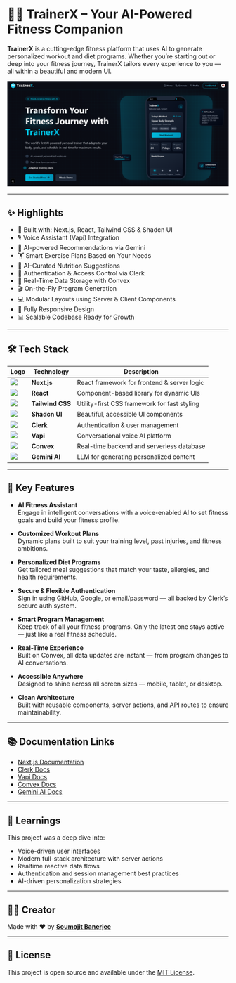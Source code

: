 # 🏋️‍♂️ TrainerX – Your AI-Powered Fitness Companion

**TrainerX** is a cutting-edge fitness platform that uses AI to generate personalized workout and diet programs. Whether you’re starting out or deep into your fitness journey, TrainerX tailors every experience to you — all within a beautiful and modern UI.

![TrainerX Banner](./public/banner.png)

---

## ✨ Highlights

- 🚀 Built with: Next.js, React, Tailwind CSS & Shadcn UI  
- 🎙️ Voice Assistant (Vapi) Integration  
- 🧠 AI-powered Recommendations via Gemini  
- 🏋️ Smart Exercise Plans Based on Your Needs  
- 🥗 AI-Curated Nutrition Suggestions  
- 🔐 Authentication & Access Control via Clerk  
- 💾 Real-Time Data Storage with Convex  
- 🎬 On-the-Fly Program Generation  
- 💻 Modular Layouts using Server & Client Components  
- 📱 Fully Responsive Design  
- 📊 Scalable Codebase Ready for Growth

---

## 🛠️ Tech Stack

| Logo | Technology     | Description                                                |
|------|----------------|------------------------------------------------------------|
| <img src="https://github.com/Scar1109/skill-icons/blob/main/icons/NextJS-Dark.svg" height="24"/> | **Next.js**        | React framework for frontend & server logic     |
| <img src="https://github.com/Scar1109/skill-icons/blob/main/icons/React-Dark.svg" height="24"/> | **React**          | Component-based library for dynamic UIs         |
| <img src="https://github.com/Scar1109/skill-icons/blob/main/icons/TailwindCSS-Dark.svg" height="24"/> | **Tailwind CSS**   | Utility-first CSS framework for fast styling     |
| <img src="https://avatars.githubusercontent.com/u/139895814?v=4" height="24"/> | **Shadcn UI**      | Beautiful, accessible UI components              |
| <img src="https://www.getmailbird.com/assets/imgs/logos/clearbit/clerk.com.png" height="24"/> | **Clerk**          | Authentication & user management                 |
| <img src="https://storage.googleapis.com/aiagents_1/agent-logos/1722190046010-bd1a05f5a5309646.png" height="24"/> | **Vapi**           | Conversational voice AI platform                 |
| <img src="https://media2.dev.to/dynamic/image/width=320,height=320,fit=cover,gravity=auto,format=auto/https%3A%2F%2Fdev-to-uploads.s3.amazonaws.com%2Fuploads%2Forganization%2Fprofile_image%2F8065%2Fd559bbad-1732-4020-82c4-ad689dbdbc5d.png" height="24"/> | **Convex**         | Real-time backend and serverless database        |
| <img src="https://encrypted-tbn0.gstatic.com/images?q=tbn:ANd9GcTuy9ucswKvd8dPqg9CvrmJiEH5ngED9xLgrQ&s" height="24"/> | **Gemini AI**      | LLM for generating personalized content          |


---

## 🌟 Key Features

- **AI Fitness Assistant**  
  Engage in intelligent conversations with a voice-enabled AI to set fitness goals and build your fitness profile.

- **Customized Workout Plans**  
  Dynamic plans built to suit your training level, past injuries, and fitness ambitions.

- **Personalized Diet Programs**  
  Get tailored meal suggestions that match your taste, allergies, and health requirements.

- **Secure & Flexible Authentication**  
  Sign in using GitHub, Google, or email/password — all backed by Clerk’s secure auth system.

- **Smart Program Management**  
  Keep track of all your fitness programs. Only the latest one stays active — just like a real fitness schedule.

- **Real-Time Experience**  
  Built on Convex, all data updates are instant — from program changes to AI conversations.

- **Accessible Anywhere**  
  Designed to shine across all screen sizes — mobile, tablet, or desktop.

- **Clean Architecture**  
  Built with reusable components, server actions, and API routes to ensure maintainability.

---

## 📚 Documentation Links

- [Next.js Documentation](https://nextjs.org/docs)  
- [Clerk Docs](https://clerk.dev/docs)  
- [Vapi Docs](https://docs.vapi.ai)  
- [Convex Docs](https://docs.convex.dev)  
- [Gemini AI Docs](https://deepmind.google/technologies/gemini/)

---

## 🧠 Learnings

This project was a deep dive into:

- Voice-driven user interfaces  
- Modern full-stack architecture with server actions  
- Realtime reactive data flows  
- Authentication and session management best practices  
- AI-driven personalization strategies  

---

## 🧑‍💻 Creator

Made with ❤️ by [**Soumojit Banerjee**](https://github.com/SoumojitB)

---

## 📄 License

This project is open source and available under the [MIT License](./LICENSE).
